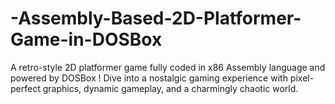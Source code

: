 # -Assembly-Based-2D-Platformer-Game-in-DOSBox
A retro-style 2D platformer game fully coded in x86 Assembly language and powered by DOSBox ! Dive into a nostalgic gaming experience with pixel-perfect graphics, dynamic gameplay, and a charmingly chaotic world.
